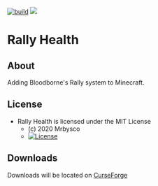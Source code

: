 [![build](https://github.com/Mrbysco/RallyHealth/actions/workflows/build.yml/badge.svg)](https://github.com/Mrbysco/RallyHealth/actions/workflows/build.yml)
[![](http://cf.way2muchnoise.eu/versions/290282.svg)](https://www.curseforge.com/minecraft/mc-mods/rally-health)

# Rally Health #

## About ##
Adding Bloodborne's Rally system to Minecraft.

## License ##
* Rally Health is licensed under the MIT License
  - (c) 2020 Mrbysco
  - [![License](https://img.shields.io/badge/License-MIT-red.svg?style=flat)](http://opensource.org/licenses/MIT)

## Downloads ##
Downloads will be located on [CurseForge](https://www.curseforge.com/minecraft/mc-mods/rally-health)
